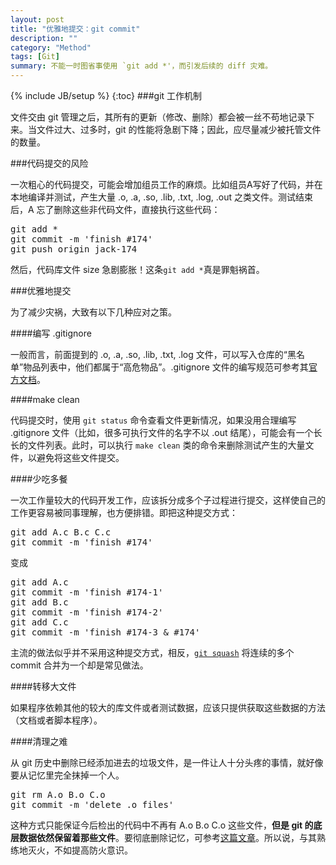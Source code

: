 ```yaml
---
layout: post
title: "优雅地提交：git commit"
description: ""
category: "Method"
tags: [Git]
summary: 不能一时图省事使用 `git add *'，而引发后续的 diff 灾难。
---
```

{% include JB/setup %}
{:toc}
###git 工作机制

文件交由 git 管理之后，其所有的更新（修改、删除）都会被一丝不苟地记录下来。当文件过大、过多时，git 的性能将急剧下降；因此，应尽量减少被托管文件的数量。


###代码提交的风险

一次粗心的代码提交，可能会增加组员工作的麻烦。比如组员A写好了代码，并在本地编译并测试，产生大量 .o, .a, .so, .lib, .txt, .log, .out 之类文件。测试结束后，A 忘了删除这些非代码文件，直接执行这些代码：

<pre>
git add *
git commit -m 'finish #174'
git push origin jack-174
</pre>

然后，代码库文件 size 急剧膨胀！这条`git add *`真是罪魁祸首。

###优雅地提交

为了减少灾祸，大致有以下几种应对之策。

####编写 .gitignore

一般而言，前面提到的 .o, .a, .so, .lib, .txt, .log 文件，可以写入仓库的“黑名单”物品列表中，他们都属于“高危物品”。.gitignore 文件的编写规范可参考其[官方文档](http://git-scm.com/docs/gitignore)。

####make clean

代码提交时，使用 `git status` 命令查看文件更新情况，如果没用合理编写 .gitignore 文件（比如，很多可执行文件的名字不以 .out 结尾），可能会有一个长长的文件列表。此时，可以执行 `make clean` 类的命令来删除测试产生的大量文件，以避免将这些文件提交。

####少吃多餐

一次工作量较大的代码开发工作，应该拆分成多个子过程进行提交，这样使自己的工作更容易被同事理解，也方便排错。即把这种提交方式：

<pre>
git add A.c B.c C.c
git commit -m 'finish #174'
</pre>

变成

<pre>
git add A.c
git commit -m 'finish #174-1'
git add B.c
git commit -m 'finish #174-2'
git add C.c
git commit -m 'finish #174-3 & #174'
</pre>

主流的做法似乎并不采用这种提交方式，相反，[`git squash`](https://ariejan.net/2011/07/05/git-squash-your-latests-commits-into-one/) 将连续的多个 commit 合并为一个却是常见做法。

####转移大文件

如果程序依赖其他的较大的库文件或者测试数据，应该只提供获取这些数据的方法（文档或者脚本程序）。

####清理之难

从 git 历史中删除已经添加进去的垃圾文件，是一件让人十分头疼的事情，就好像要从记忆里完全抹掉一个人。

<pre>
git rm A.o B.o C.o
git commit -m 'delete .o files'
</pre>

这种方式只能保证今后检出的代码中不再有 A.o B.o C.o 这些文件，**但是 git 的底层数据依然保留着那些文件**。要彻底删除记忆，可参考[这篇文章](http://stackoverflow.com/questions/2100907/how-to-remove-delete-a-large-file-from-commit-history-in-git-repository)。所以说，与其熟练地灭火，不如提高防火意识。


